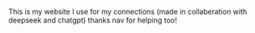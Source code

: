 This is my website I use for my connections (made in collaberation with deepseek and chatgpt) thanks nav for helping too!
